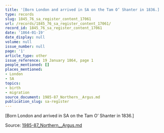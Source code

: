 ```yaml
---
title: '[Born London and arrived in SA on the Tam O’ Shanter in 1836.]'
type: records
slug: 1845_76_sa_register_content_17061
url: /records/1845_76_sa_register_content_17061/
record_id: 1845_76_sa_register_content_17061
date: '1864-01-19'
date_display: null
volume: null
issue_number: null
page: '1'
article_type: other
issue_reference: 19 January 1864, page 1
people_mentioned: []
places_mentioned:
- London
- SA
topics:
- birth
- migration
source_document: 1985-87_Northern__Argus.md
publication_slug: sa-register
---
```


[Born London and arrived in SA on the Tam O’ Shanter in 1836.]

Source: [1985-87_Northern__Argus.md](/downloads/markdown/1985-87_Northern__Argus.md)
